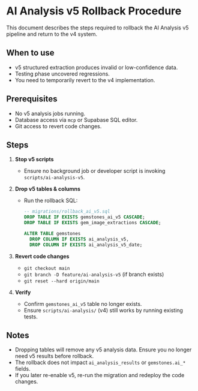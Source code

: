 # AI Analysis v5 Rollback Procedure

This document describes the steps required to rollback the AI Analysis v5 pipeline and return to the v4 system.

## When to use

- v5 structured extraction produces invalid or low-confidence data.
- Testing phase uncovered regressions.
- You need to temporarily revert to the v4 implementation.

## Prerequisites

- No v5 analysis jobs running.
- Database access via `mcp` or Supabase SQL editor.
- Git access to revert code changes.

## Steps

1. **Stop v5 scripts**

   - Ensure no background job or developer script is invoking `scripts/ai-analysis-v5`.

2. **Drop v5 tables & columns**

   - Run the rollback SQL:

     ```sql
     -- migrations/rollback_ai_v5.sql
     DROP TABLE IF EXISTS gemstones_ai_v5 CASCADE;
     DROP TABLE IF EXISTS gem_image_extractions CASCADE;

     ALTER TABLE gemstones
       DROP COLUMN IF EXISTS ai_analysis_v5,
       DROP COLUMN IF EXISTS ai_analysis_v5_date;
     ```

3. **Revert code changes**

   - `git checkout main`
   - `git branch -D feature/ai-analysis-v5` (if branch exists)
   - `git reset --hard origin/main`

4. **Verify**
   - Confirm `gemstones_ai_v5` table no longer exists.
   - Ensure `scripts/ai-analysis/` (v4) still works by running existing tests.

## Notes

- Dropping tables will remove any v5 analysis data. Ensure you no longer need v5 results before rollback.
- The rollback does not impact `ai_analysis_results` or `gemstones.ai_*` fields.
- If you later re-enable v5, re-run the migration and redeploy the code changes.

